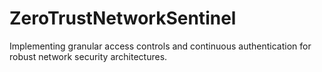 # ZeroTrustNetworkSentinel
Implementing granular access controls and continuous authentication for robust network security architectures.
